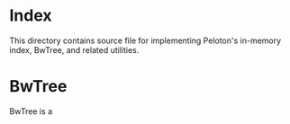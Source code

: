 # Index

This directory contains source file for implementing Peloton's in-memory index, BwTree, and related utilities.

BwTree
======

BwTree is a 
